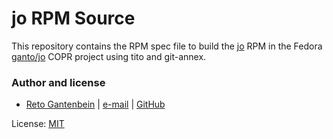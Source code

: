 # jo RPM Source

This repository contains the RPM spec file to build the [jo](https://github.com/jpmens/jo)
RPM in the Fedora [ganto/jo](https://copr.fedorainfracloud.org/coprs/ganto/jo/)
COPR project using tito and git-annex.

### Author and license

- [Reto Gantenbein](https://linuxmonk.ch/) | [e-mail](mailto:reto.gantenbein@linuxmonk.ch) | [GitHub](https://github.com/ganto)

License: [MIT](https://tldrlegal.com/license/mit-license)

